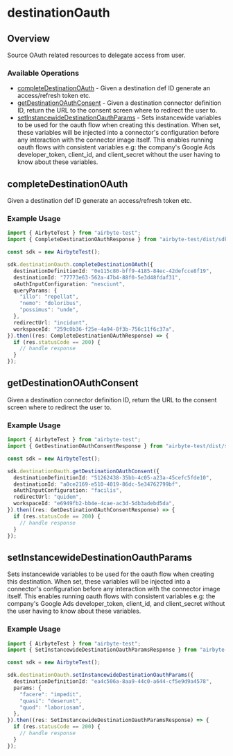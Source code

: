 # destinationOauth

## Overview

Source OAuth related resources to delegate access from user.

### Available Operations

* [completeDestinationOAuth](#completedestinationoauth) - Given a destination def ID generate an access/refresh token etc.
* [getDestinationOAuthConsent](#getdestinationoauthconsent) - Given a destination connector definition ID, return the URL to the consent screen where to redirect the user to.
* [setInstancewideDestinationOauthParams](#setinstancewidedestinationoauthparams) - Sets instancewide variables to be used for the oauth flow when creating this destination. When set, these variables will be injected into a connector's configuration before any interaction with the connector image itself. This enables running oauth flows with consistent variables e.g: the company's Google Ads developer_token, client_id, and client_secret without the user having to know about these variables.


## completeDestinationOAuth

Given a destination def ID generate an access/refresh token etc.

### Example Usage

```typescript
import { AirbyteTest } from "airbyte-test";
import { CompleteDestinationOAuthResponse } from "airbyte-test/dist/sdk/models/operations";

const sdk = new AirbyteTest();

sdk.destinationOauth.completeDestinationOAuth({
  destinationDefinitionId: "0e115c80-bff9-4185-84ec-42defcce8f19",
  destinationId: "77773e63-562a-47b4-88f0-5e3d48fdaf31",
  oAuthInputConfiguration: "nesciunt",
  queryParams: {
    "illo": "repellat",
    "nemo": "doloribus",
    "possimus": "unde",
  },
  redirectUrl: "incidunt",
  workspaceId: "259c0b36-f25e-4a94-8f3b-756c11f6c37a",
}).then((res: CompleteDestinationOAuthResponse) => {
  if (res.statusCode == 200) {
    // handle response
  }
});
```

## getDestinationOAuthConsent

Given a destination connector definition ID, return the URL to the consent screen where to redirect the user to.

### Example Usage

```typescript
import { AirbyteTest } from "airbyte-test";
import { GetDestinationOAuthConsentResponse } from "airbyte-test/dist/sdk/models/operations";

const sdk = new AirbyteTest();

sdk.destinationOauth.getDestinationOAuthConsent({
  destinationDefinitionId: "51262438-35bb-4c05-a23a-45cefc5fde10",
  destinationId: "a0ce2169-e510-4019-86dc-5e34762799bf",
  oAuthInputConfiguration: "facilis",
  redirectUrl: "quidem",
  workspaceId: "e6949fb2-bb4e-4cae-ac3d-5db3adebd5da",
}).then((res: GetDestinationOAuthConsentResponse) => {
  if (res.statusCode == 200) {
    // handle response
  }
});
```

## setInstancewideDestinationOauthParams

Sets instancewide variables to be used for the oauth flow when creating this destination. When set, these variables will be injected into a connector's configuration before any interaction with the connector image itself. This enables running oauth flows with consistent variables e.g: the company's Google Ads developer_token, client_id, and client_secret without the user having to know about these variables.


### Example Usage

```typescript
import { AirbyteTest } from "airbyte-test";
import { SetInstancewideDestinationOauthParamsResponse } from "airbyte-test/dist/sdk/models/operations";

const sdk = new AirbyteTest();

sdk.destinationOauth.setInstancewideDestinationOauthParams({
  destinationDefinitionId: "ea4c506a-8aa9-44c0-a644-cf5e9d9a4578",
  params: {
    "facere": "impedit",
    "quasi": "deserunt",
    "quod": "laboriosam",
  },
}).then((res: SetInstancewideDestinationOauthParamsResponse) => {
  if (res.statusCode == 200) {
    // handle response
  }
});
```
